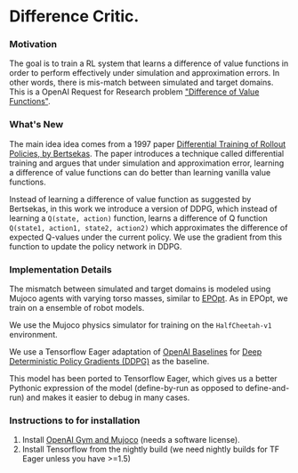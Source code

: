 # Difference Critic. 

### Motivation

The goal is to train a RL system that learns a difference of value functions in order to perform effectively under simulation and approximation errors. In other words, there is mis-match between simulated and target domains. This is a OpenAI Request for Research problem ["Difference of Value Functions"](https://openai.com/requests-for-research/#difference-of-value-functions).


### What's New

The main idea idea comes from a 1997 paper [Differential Training of Rollout Policies, by Bertsekas](http://web.mit.edu/dimitrib/www/Diftrain.pdf). The paper introduces a technique called differential training and argues that under simulation and approximation error, learning a difference of value functions  can do better than learning vanilla value functions.

Instead of learning a difference of value function as suggested by Bertsekas, in this work we introduce a version of DDPG, which instead of learning a ```Q(state, action)``` function, learns a difference of Q function ```Q(state1, action1, state2, action2)``` which approximates the difference of expected Q-values under the current policy. We use the gradient from this function to update the policy network in DDPG. 

### Implementation Details

The mismatch between simulated and target domains is modeled using Mujoco agents with varying torso masses, similar to [EPOpt](https://arxiv.org/abs/1610.01283). As in EPOpt, we train on a ensemble of robot models.

We use the Mujoco physics simulator for training on the ```HalfCheetah-v1``` environment.

We use a Tensorflow Eager adaptation of [OpenAI Baselines](https://github.com/openai/baselines) for [Deep Deterministic Policy Gradients (DDPG)](https://arxiv.org/abs/1509.02971) as the baseline.

This model has been ported to Tensorflow Eager, which gives us a better Pythonic expression of the model (define-by-run as opposed to define-and-run) and makes it easier to debug in many cases.

### Instructions to for installation

1. Install [OpenAI Gym and Mujoco](https://github.com/openai/gym) (needs a software license).
2. Install Tensorflow from the nightly build (we need nightly builds for TF Eager unless you have >=1.5)
